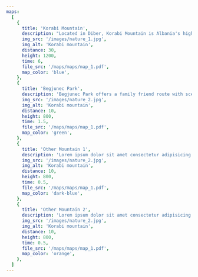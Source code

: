 ```yaml
---
maps:
  [
    {
      title: 'Korabi Mountain',
      description: "Located in Diber, Korabi Mountain is Albania's highest standing at 2,764m tall.",
      img_src: '/images/nature_1.jpg',
      img_alt: 'Korabi mountain',
      distance: 30,
      height: 1200,
      time: 6,
      file_src: '/maps/maps/map_1.pdf',
      map_color: 'blue',
    },
    {
      title: 'Begjunec Park',
      description: 'Begjunec Park offers a family friend route with scenice views of Peshkopi and the Drin River Valley',
      img_src: '/images/nature_2.jpg',
      img_alt: 'Korabi mountain',
      distance: 10,
      height: 800,
      time: 1.5,
      file_src: '/maps/maps/map_1.pdf',
      map_color: 'green',
    },
    {
      title: 'Other Mountain 1',
      description: 'Lorem ipsum dolor sit amet consectetur adipisicing elit. Harum laboriosam repellat illo?',
      img_src: '/images/nature_2.jpg',
      img_alt: 'Korabi mountain',
      distance: 10,
      height: 800,
      time: 0.5,
      file_src: '/maps/maps/map_1.pdf',
      map_color: 'dark-blue',
    },
    {
      title: 'Other Mountain 2',
      description: 'Lorem ipsum dolor sit amet consectetur adipisicing elit. Harum laboriosam repellat illo?',
      img_src: '/images/nature_2.jpg',
      img_alt: 'Korabi mountain',
      distance: 10,
      height: 800,
      time: 0.5,
      file_src: '/maps/maps/map_1.pdf',
      map_color: 'orange',
    },
  ]
---
```

